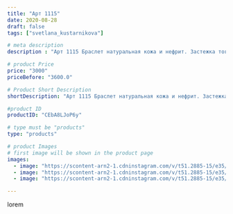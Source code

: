 ```yaml
---
title: "Арт 1115"
date: 2020-08-28
draft: false
tags: ["svetlana_kustarnikova"]

# meta description
description : "Арт 1115 Браслет натуральная кожа и нефрит. Застежка тогл."

# product Price
price: "3000"
priceBefore: "3600.0"

# Product Short Description
shortDescription: "Арт 1115 Браслет натуральная кожа и нефрит. Застежка тогл."

#product ID
productID: "CEbA8LJoP6y"

# type must be "products"
type: "products"

# product Images
# first image will be shown in the product page
images:
  - image: "https://scontent-arn2-1.cdninstagram.com/v/t51.2885-15/e35/118410291_671030463618739_2757558245028605567_n.jpg?se=7&tp=1&_nc_ht=scontent-arn2-1.cdninstagram.com&_nc_cat=107&_nc_ohc=dBuJZshlumEAX95Np7C&oh=231fcc23e40eeba680c7ea76dc0a23f8&oe=606D0D2F&ig_cache_key=MjM4NTUwNDU1NTU1MDAxMDg3Nw%3D%3D.2"
  - image: "https://scontent-arn2-1.cdninstagram.com/v/t51.2885-15/e35/118256381_3331419810234655_1613845438994331283_n.jpg?se=7&tp=1&_nc_ht=scontent-arn2-1.cdninstagram.com&_nc_cat=107&_nc_ohc=R1MMBPClhPQAX8KulKG&oh=b2cd92069a43ca7c04903902643ad2a8&oe=606CB7FA&ig_cache_key=MjM4NTUwNDU1NTUzMzIzODg5MA%3D%3D.2"
  - image: "https://scontent-arn2-1.cdninstagram.com/v/t51.2885-15/e35/118651175_171035917833727_7333652476497852409_n.jpg?se=8&tp=1&_nc_ht=scontent-arn2-1.cdninstagram.com&_nc_cat=107&_nc_ohc=s-0Gim1aeTEAX_G29Qc&oh=89cf7b526cc22283825a8a414037195f&oe=606D6BC2&ig_cache_key=MjM4NTUwNDU1NTU1ODM2MTkwMA%3D%3D.2"

---
```

lorem
